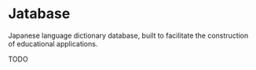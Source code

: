 # Jatabase
Japanese language dictionary database, built to facilitate the construction of educational applications.

TODO